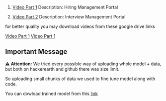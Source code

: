 

1. [Video Part 1](https://youtu.be/KSzL-K5EHS8)
   Description: Hiring Management Portal

2. [Video Part 2](https://youtu.be/MZkPA5TDv0A)
   Description: Interview Management Portal

for better quality you may download videos from these google drive links

[Video Part 1](https://drive.google.com/file/d/1KatUZ5TfpQuLMNEEqaI6QThq_kxgtS7p/view?usp=drive_link)
[Video Part 1](https://drive.google.com/file/d/1DtaGQzi6367KOPdc7ExXBXZCGxjqwG9z/view?usp=drive_link)

## Important Message

⚠️ **Attention:** We tried every possible way of uploading whole model + data, but both on hackerearth and github there was size limit.

So uploading small chunks of data we used to fine tune model along with code.

You can dowload trained model from this [link](https://gpt4all.io/models/ggml-gpt4all-j-v1.3-groovy.bin)

